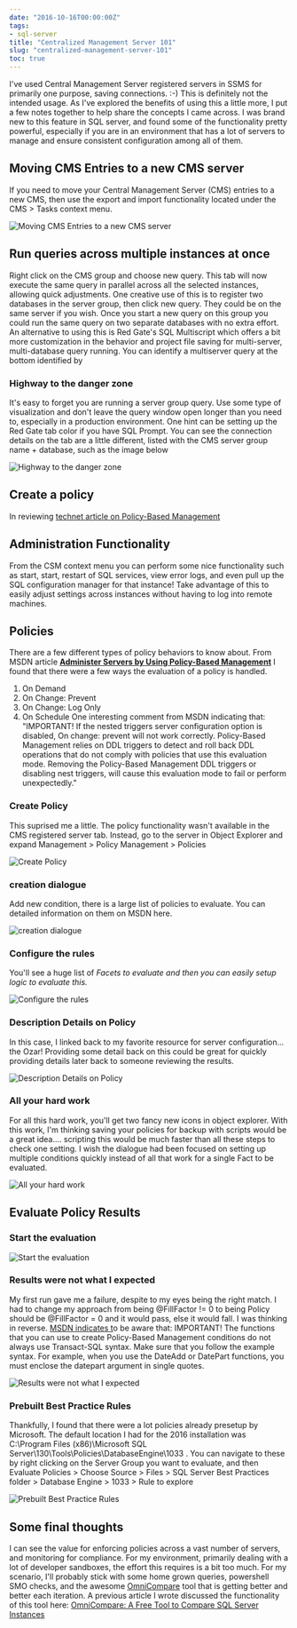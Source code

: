 ```yaml
---
date: "2016-10-16T00:00:00Z"
tags:
- sql-server
title: "Centralized Management Server 101"
slug: "centralized-management-server-101"
toc: true
---
```


I've used Central Management Server registered servers in SSMS for primarily one purpose, saving connections. :-)  This is definitely not the intended usage. As I've explored the benefits of using this a little more, I put a few notes together to help share the concepts I came across. I was brand new to this feature in SQL server, and found some of the functionality pretty powerful, especially if you are in an environment that has a lot of servers to manage and ensure consistent configuration among all of them.

## Moving CMS Entries to a new CMS server

If you need to move your Central Management Server (CMS) entries to a new CMS, then use the export and import functionality located under the CMS > Tasks context menu.

![Moving CMS Entries to a new CMS server](images/moving-cms-entries-to-a-new-cms-server.png)

## Run queries across multiple instances at once

Right click on the CMS group and choose new query. This tab will now execute the same query in parallel across all the selected instances, allowing quick adjustments.
One creative use of this is to register two databases in the server group, then click new query. They could be on the same server if you wish. Once you start a new query on this group you could run the same query on two separate databases with no extra effort.
An alternative to using this is Red Gate's SQL Multiscript which offers a bit more customization in the behavior and project file saving for multi-server, multi-database query running.
You can identify a multiserver query at the bottom identified by

### Highway to the danger zone

It's easy to forget you are running a server group query. Use some type of visualization and don't leave the query window open longer than you need to, especially in a production environment. One hint can be setting up the Red Gate tab color if you have SQL Prompt. You can see the connection details on the tab are a little different, listed with the CMS server group name + database, such as the image below

![Highway to the danger zone](images/highway-to-the-danger-zone.png)

## Create a policy

In reviewing [technet article on Policy-Based Management ](http://bit.ly/2dZe2Ck)

## Administration Functionality

From the CSM context menu you can perform some nice functionality such as start, start, restart of SQL services, view error logs, and even pull up the SQL configuration manager for that instance! Take advantage of this to easily adjust settings across instances without having to log into remote machines.

## Policies

There are a few different types of policy behaviors to know about. From MSDN article [**Administer Servers by Using Policy-Based Management**](http://bit.ly/2dZg5pQ) I found that there were a few ways the evaluation of a policy is handled.

1.  On Demand
2.  On Change: Prevent
3.  On Change: Log Only
4.  On Schedule
One interesting comment from MSDN indicating that:
"IMPORTANT! If the nested triggers server configuration option is disabled, On change: prevent will not work correctly. Policy-Based Management relies on DDL triggers to detect and roll back DDL operations that do not comply with policies that use this evaluation mode. Removing the Policy-Based Management DDL triggers or disabling nest triggers, will cause this evaluation mode to fail or perform unexpectedly."

### Create Policy

This suprised me a little. The policy functionality wasn't available in the CMS registered server tab. Instead, go to the server in Object Explorer and expand Management > Policy Management > Policies

![Create Policy](images/create-policy.png)

### creation dialogue

Add new condition, there is a large list of policies to evaluate. You can detailed information on them on MSDN here.

![creation dialogue](images/creation-dialogue.png)

### Configure the rules

You'll see a huge list of _Facets to evaluate and then you can easily setup logic to evaluate this._

![Configure the rules](images/configure-the-rules.png)

### Description Details on Policy

In this case, I linked back to my favorite resource for server configuration... the Ozar! Providing some detail back on this could be great for quickly providing details later back to someone reviewing the results.

![Description Details on Policy](images/description-details-on-policy.png)

### All your hard work

For all this hard work, you'll get two fancy new icons in object explorer. With this work, I'm thinking saving your policies for backup with scripts would be a great idea.... scripting this would be much faster than all these steps to check one setting. I wish the dialogue had been focused on setting up multiple conditions quickly instead of all that work for a single Fact to be evaluated.

![All your hard work](images/all-your-hard-work.png)

## Evaluate Policy Results

### Start the evaluation

![Start the evaluation](images/start-the-evaluation.png)

### Results were not what I expected

My first run gave me a failure, despite to my eyes being the right match. I had to change my approach from being @FillFactor != 0 to being Policy should be @FillFactor = 0 and it would pass, else it would fall. I was thinking in reverse.
[MSDN indicates t](https://msdn.microsoft.com/en-us/library/bb895209.aspx#Anchor_3)o be aware that:
IMPORTANT! The functions that you can use to create Policy-Based Management conditions do not always use Transact-SQL syntax. Make sure that you follow the example syntax. For example, when you use the DateAdd or DatePart functions, you must enclose the datepart argument in single quotes.

![Results were not what I expected](images/results-were-not-what-i-expected.png)

### Prebuilt Best Practice Rules

Thankfully, I found that there were a lot policies already presetup by Microsoft. The default location I had for the 2016 installation was C:\Program Files (x86)\Microsoft SQL Server\130\Tools\Policies\DatabaseEngine\1033 . You can navigate to these by right clicking on the Server Group you want to evaluate, and then  Evaluate Policies > Choose Source > Files > SQL Server Best Practices folder > Database Engine > 1033 > Rule to explore

![Prebuilt Best Practice Rules](images/prebuilt-best-practice-rules.png)

## Some final thoughts

I can see the value for enforcing policies across a vast number of servers, and monitoring for compliance. For my environment, primarily dealing with a lot of developer sandboxes, the effort this requires is a bit too much. For my scenario, I'll probably stick with some home grown queries, powershell SMO checks, and the awesome [OmniCompare](https://aireforge.com/) tool that is getting better and better each iteration. A previous article I wrote discussed the functionality of this tool here: [OmniCompare: A Free Tool to Compare SQL Server Instances]([[2016-06-14-omni-compare-a-free-tool-to-compare-sql-instances]])
